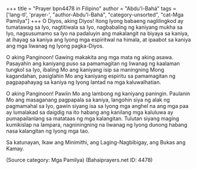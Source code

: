 +++
title = "Prayer bpn4478 in Filipino"
author = "Abdu'l-Bahá"
tags = ['lang-tl', 'prayer-', "author-Abdu'l-Bahá", "category-unsorted", "cat-Mga Pamilya"]
+++
O Diyos, aking Diyos! Itong Iyong babaeng naglilingkod ay tumatawag sa Iyo, nagtitiwala sa Iyo, nagbabaling ng kaniyang mukha sa Iyo, nagsusumamo sa Iyo na padaluyin ang makalangit na biyaya sa kaniya, at ihayag sa kaniya ang Iyong mga espiritwal na himala, at ipaabot sa kaniya ang mga liwanag ng Iyong pagka-Diyos.

O aking Panginoon! Gawing makakita ang mga mata ng aking asawa. Pasayahin ang kaniyang puso sa pamamagitan ng liwanag ng kaalaman tungkol sa Iyo, ibaling Mo ang kaniyang isip sa maningning Mong kagandahan, pasiglahin Mo ang kaniyang espiritu sa pamamagitan ng pagpapahayag sa kaniya ng Iyong lantad na mga kaluwalhatian.

O aking Panginoon! Pawiin Mo ang lambong ng kaniyang paningin. Paulanin Mo ang masaganang pagpapala sa kaniya, langohin siya ng alak ng pagmamahal sa Iyo, gawin siyang isa sa Iyong mga anghel na ang mga paa ay lumalakad sa daigdig na ito habang ang kanilang mga kaluluwa ay pumapailanlang sa matataas ng mga kalangitan. Tulutan siyang maging kumikislap na lampara, nagniningning na liwanag ng Iyong dunong habang nasa kalangitan ng Iyong mga tao.

Sa katunayan, Ikaw ang Minimithi, ang Laging-Nagbibigay, ang Bukas ang Kamay.

(Source category: Mga Pamilya)
(Bahaiprayers.net ID: 4478)
